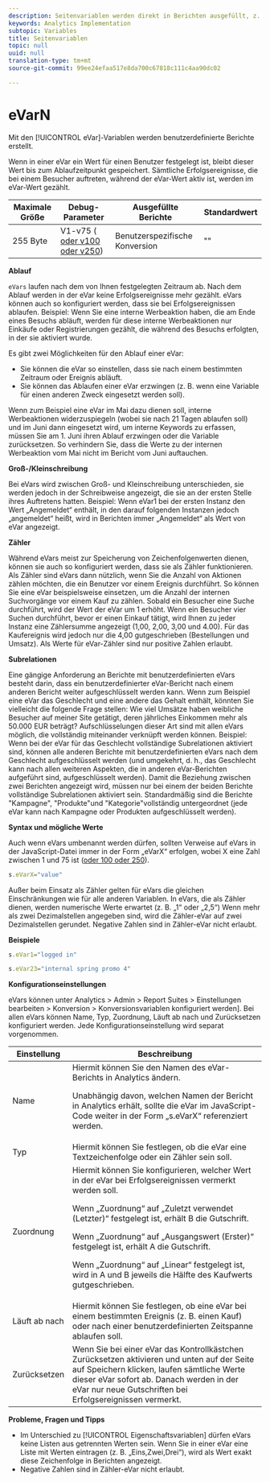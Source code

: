 ```yaml
---
description: Seitenvariablen werden direkt in Berichten ausgefüllt, z. B. pageName, List Props, List Variables usw.
keywords: Analytics Implementation
subtopic: Variables
title: Seitenvariablen
topic: null
uuid: null
translation-type: tm+mt
source-git-commit: 99ee24efaa517e8da700c67818c111c4aa90dc02

---
```



# eVarN

Mit den [!UICONTROL eVar]-Variablen werden benutzerdefinierte Berichte erstellt.


<!-- 

eVarN.xml

 -->

Wenn in einer eVar ein Wert für einen Benutzer festgelegt ist, bleibt dieser Wert bis zum Ablaufzeitpunkt gespeichert. Sämtliche Erfolgsereignisse, die bei einem Besucher auftreten, während der eVar-Wert aktiv ist, werden im eVar-Wert gezählt.

| Maximale Größe | Debug-Parameter | Ausgefüllte Berichte | Standardwert |
|---|---|---|---|
| 255 Byte | V1-v75 ( [oder v100 oder v250](/help/implement/js-implementation/page-variables/page-variables.md)) | Benutzerspezifische Konversion | "" |

**Ablauf**

`eVars` laufen nach dem von Ihnen festgelegten Zeitraum ab. Nach dem Ablauf werden in der eVar keine Erfolgsereignisse mehr gezählt. eVars können auch so konfiguriert werden, dass sie bei Erfolgsereignissen ablaufen. Beispiel: Wenn Sie eine interne Werbeaktion haben, die am Ende eines Besuchs abläuft, werden für diese interne Werbeaktionen nur Einkäufe oder Registrierungen gezählt, die während des Besuchs erfolgten, in der sie aktiviert wurde.

Es gibt zwei Möglichkeiten für den Ablauf einer eVar:

* Sie können die eVar so einstellen, dass sie nach einem bestimmten Zeitraum oder Ereignis abläuft.
* Sie können das Ablaufen einer eVar erzwingen (z. B. wenn eine Variable für einen anderen Zweck eingesetzt werden soll).

Wenn zum Beispiel eine eVar im Mai dazu dienen soll, interne Werbeaktionen widerzuspiegeln (wobei sie nach 21 Tagen ablaufen soll) und im Juni dann eingesetzt wird, um interne Keywords zu erfassen, müssen Sie am 1. Juni ihren Ablauf erzwingen oder die Variable zurücksetzen. So verhindern Sie, dass die Werte zu der internen Werbeaktion vom Mai nicht im Bericht vom Juni auftauchen.

**Groß-/Kleinschreibung**

Bei eVars wird zwischen Groß- und Kleinschreibung unterschieden, sie werden jedoch in der Schreibweise angezeigt, die sie an der ersten Stelle ihres Auftretens hatten. Beispiel: Wenn eVar1 bei der ersten Instanz den Wert „Angemeldet“ enthält, in den darauf folgenden Instanzen jedoch „angemeldet“ heißt, wird in Berichten immer „Angemeldet“ als Wert von eVar angezeigt.

**Zähler**

Während eVars meist zur Speicherung von Zeichenfolgenwerten dienen, können sie auch so konfiguriert werden, dass sie als Zähler funktionieren. Als Zähler sind eVars dann nützlich, wenn Sie die Anzahl von Aktionen zählen möchten, die ein Benutzer vor einem Ereignis durchführt. So können Sie eine eVar beispielsweise einsetzen, um die Anzahl der internen Suchvorgänge vor einem Kauf zu zählen. Sobald ein Besucher eine Suche durchführt, wird der Wert der eVar um 1 erhöht. Wenn ein Besucher vier Suchen durchführt, bevor er einen Einkauf tätigt, wird Ihnen zu jeder Instanz eine Zählersumme angezeigt (1,00, 2,00, 3,00 und 4.00). Für das Kaufereignis wird jedoch nur die 4,00 gutgeschrieben (Bestellungen und Umsatz). Als Werte für eVar-Zähler sind nur positive Zahlen erlaubt.

**Subrelationen**

Eine gängige Anforderung an Berichte mit benutzerdefinierten eVars besteht darin, dass ein benutzerdefinierter eVar-Bericht nach einem anderen Bericht weiter aufgeschlüsselt werden kann. Wenn zum Beispiel eine eVar das Geschlecht und eine andere das Gehalt enthält, könnten Sie vielleicht die folgende Frage stellen: Wie viel Umsätze haben weibliche Besucher auf meiner Site getätigt, deren jährliches Einkommen mehr als 50.000 EUR beträgt? Aufschlüsselungen dieser Art sind mit allen eVars möglich, die vollständig miteinander verknüpft werden können. Beispiel: Wenn bei der eVar für das Geschlecht vollständige Subrelationen aktiviert sind, können alle anderen Berichte mit benutzerdefinierten eVars nach dem Geschlecht aufgeschlüsselt werden (und umgekehrt, d. h., das Geschlecht kann nach allen weiteren Aspekten, die in anderen eVar-Berichten aufgeführt sind, aufgeschlüsselt werden). Damit die Beziehung zwischen zwei Berichten angezeigt wird, müssen nur bei einem der beiden Berichte vollständige Subrelationen aktiviert sein. Standardmäßig sind die Berichte "Kampagne", "Produkte"und "Kategorie"vollständig untergeordnet (jede eVar kann nach Kampagne oder Produkten aufgeschlüsselt werden).

**Syntax und mögliche Werte**

Auch wenn eVars umbenannt werden dürfen, sollten Verweise auf eVars in der JavaScript-Datei immer in der Form „eVarX“ erfolgen, wobei X eine Zahl zwischen 1 und 75 ist ([oder 100 oder 250](/help/implement/js-implementation/page-variables/page-variables.md)).

```js
s.eVarX="value"
```

Außer beim Einsatz als Zähler gelten für eVars die gleichen Einschränkungen wie für alle anderen Variablen. In eVars, die als Zähler dienen, werden numerische Werte erwartet (z. B. „1“ oder „2,5“) Wenn mehr als zwei Dezimalstellen angegeben sind, wird die Zähler-eVar auf zwei Dezimalstellen gerundet. Negative Zahlen sind in Zähler-eVar nicht erlaubt.

**Beispiele**

```js
s.eVar1="logged in"
```

```js
s.eVar23="internal spring promo 4"
```

**Konfigurationseinstellungen**

eVars können unter Analytics &gt; Admin &gt; Report Suites &gt; Einstellungen bearbeiten &gt; Konversion &gt; Konversionsvariablen konfiguriert werden]. Bei allen eVars können Name, Typ, Zuordnung, Läuft ab nach und Zurücksetzen konfiguriert werden. Jede Konfigurationseinstellung wird separat vorgenommen.

<table id="table_5C524B71520849FA8A9A6B79A3EE77C9"> 
 <thead> 
  <tr> 
   <th class="entry"> Einstellung </th> 
   <th class="entry"> Beschreibung </th> 
  </tr> 
 </thead>
 <tbody> 
  <tr> 
   <td> Name </td> 
   <td> Hiermit können Sie den Namen des eVar-Berichts in <span class="keyword">Analytics</span> ändern. <p>Unabhängig davon, welchen Namen der Bericht in <span class="keyword">Analytics</span> erhält, sollte die eVar im JavaScript-Code weiter in der Form „s.eVarX“ referenziert werden. </p> </td> 
  </tr> 
  <tr> 
   <td> Typ </td> 
   <td> Hiermit können Sie festlegen, ob die eVar eine Textzeichenfolge oder ein Zähler sein soll. </td> 
  </tr> 
  <tr> 
   <td> Zuordnung </td> 
   <td> Hiermit können Sie konfigurieren, welcher Wert in der eVar bei Erfolgsereignissen vermerkt werden soll. <p>Wenn „Zuordnung“ auf „Zuletzt verwendet (Letzter)“ festgelegt ist, erhält B die Gutschrift. </p> <p>Wenn „Zuordnung“ auf „Ausgangswert (Erster)“ festgelegt ist, erhält A die Gutschrift. </p> <p>Wenn „Zuordnung“ auf „Linear“ festgelegt ist, wird in A und B jeweils die Hälfte des Kaufwerts gutgeschrieben. </p> </td> 
  </tr> 
  <tr> 
   <td> Läuft ab nach </td> 
   <td> Hiermit können Sie festlegen, ob eine eVar bei einem bestimmten Ereignis (z. B. einen Kauf) oder nach einer benutzerdefinierten Zeitspanne ablaufen soll. </td> 
  </tr> 
  <tr> 
   <td> Zurücksetzen </td> 
   <td> Wenn Sie bei einer eVar das Kontrollkästchen <span class="wintitle">Zurücksetzen</span> aktivieren und unten auf der Seite auf <span class="wintitle">Speichern</span> klicken, laufen sämtliche Werte dieser eVar sofort ab. Danach werden in der eVar nur neue Gutschriften bei Erfolgsereignissen vermerkt. </td> 
  </tr> 
 </tbody> 
</table>

**Probleme, Fragen und Tipps**

* Im Unterschied zu [!UICONTROL Eigenschaftsvariablen] dürfen eVars keine Listen aus getrennten Werten sein. Wenn Sie in einer eVar eine Liste mit Werten eintragen (z. B. „Eins,Zwei,Drei“), wird als Wert exakt diese Zeichenfolge in Berichten angezeigt.
* Negative Zahlen sind in Zähler-eVar nicht erlaubt.
